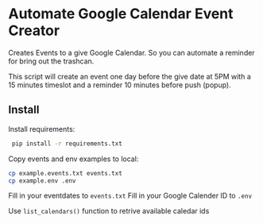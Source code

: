 # Automate Google Calendar Event Creator

Creates Events to a give Google Calendar. So you can automate a reminder for bring out the trashcan.

This script will create an event one day before the give date at 5PM with a 15 minutes timeslot and a reminder 10 minutes before push (popup).

## Install

Install requirements:

```bash
 pip install -r requirements.txt
```

Copy events and env examples to local:

```bash
cp example.events.txt events.txt
cp example.env .env
```

Fill in your eventdates to `events.txt`
Fill in your Google Calender ID to `.env`

Use `list_calendars()` function to retrive available caledar ids
